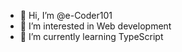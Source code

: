 - 👋 Hi, I’m @e-Coder101
- 👀 I’m interested in Web development
- 🌱 I’m currently learning TypeScript
<!--- - 💞️ I’m looking to collaborate on ...
- 📫 How to reach me ...
- 😄 Pronouns: ...
- ⚡ Fun fact: ... --->

<!---
e-Coder101/e-Coder101 is a ✨ special ✨ repository because its `README.md` (this file) appears on your GitHub profile.
You can click the Preview link to take a look at your changes.
--->
